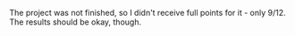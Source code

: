 The project was not finished, so I didn't receive full points for it - only 9/12. The
results should be okay, though.
